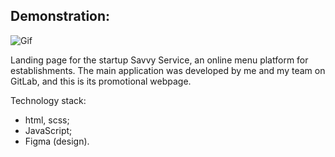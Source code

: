 ## Demonstration:

![Gif](https://github.com/KIBINNANEKO/layout-landing-savvy-service/blob/main/demonstration.gif)

Landing page for the startup Savvy Service, an online menu platform for establishments. The main application was developed by me and my team on GitLab, and this is its promotional webpage.

Technology stack:

- html, scss;
- JavaScript;
- Figma (design).
